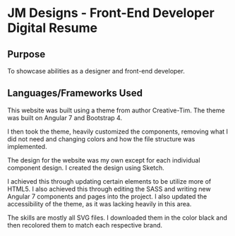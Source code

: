 # JM Designs - Front-End Developer Digital Resume

## Purpose
To showcase abilities as a designer and front-end developer.

## Languages/Frameworks Used
This website was built using a theme from author Creative-Tim.
The theme was built on Angular 7 and Bootstrap 4.

I then took the theme, heavily customized the components, removing what I did not need and changing colors and how the file structure was implemented.

The design for the website was my own except for each individual component design. I created the design using Sketch.

I achieved this through updating certain elements to be utilize more of HTML5. I also achieved this through editing the SASS and writing new Angular 7 components and pages into the project. I also updated the accessibility of the theme, as it was lacking heavily in this area.

The skills are mostly all SVG files. I downloaded them in the color black and then recolored them to match each respective brand.